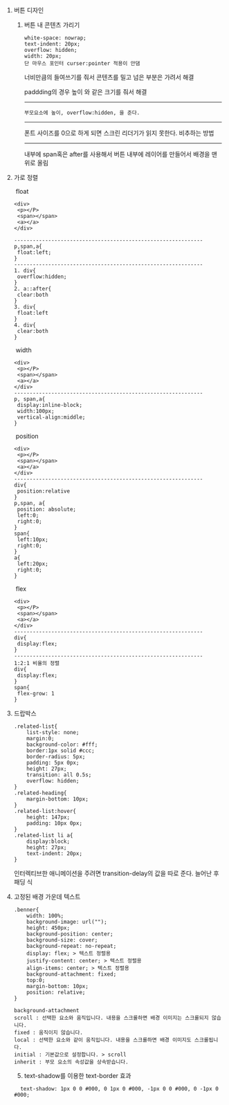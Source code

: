 1. 버튼 디자인 

   1. 버튼 내 콘텐츠 가리기

      ```
      white-space: nowrap;
      text-indent: 20px;
      overflow: hidden;
      width: 20px;
      단 마우스 포인터 curser:pointer 적용이 안댐
      ```

      너비만큼의 들여쓰기를 줘서 콘텐츠를 밀고 넘은 부분은 가려서 해결

      paddding의 경우 높이 와 같은 크기를 줘서 해결

      <hr>

      ```
      부모요소에 높이, overflow:hidden, 을 준다.
      ```

      <hr>

      폰트 사이즈를 0으로 하게 되면 스크린 리더기가 읽지 못한다. 비추하는 방법

      <hr>

      내부에 span혹은 after를 사용해서 버튼 내부에 레이어를 만들어서 배경을 맨 위로 올림

      

2. 가로 정렬

   ​	float

   ```
   <div>
   	<p></P>
   	<span></span>
   	<a></a>
   </div>
   
   -------------------------------------------------------------
   p,span,a{
   	float:left;
   }
   -------------------------------------------------------------
   1. div{
   	overflow:hidden;
   }
   2. a::after{
   	clear:both
   }
   3. div{
   	float:left
   }
   4. div{
   	clear:both
   }
   ```

   ​	width

   ```
   <div>
   	<p></P>
   	<span></span>
   	<a></a>
   </div>
   -------------------------------------------------------------
   p, span,a{
   	display:inline-block;
   	width:100px;
   	vertical-align:middle;
   }
   ```

   ​	position

   ```
   <div>
   	<p></P>
   	<span></span>
   	<a></a>
   </div>
   -------------------------------------------------------------
   div{
   	position:relative
   }
   p,span, a{
   	position: absolute;
   	left:0;
   	right:0;
   }
   span{
   	left:10px;
   	right:0;
   }
   a{
   	left:20px;
   	right:0;
   }
   ```

   ​	flex

   ```
   <div>
   	<p></P>
   	<span></span>
   	<a></a>
   </div>
   -------------------------------------------------------------
   div{
   	display:flex;
   }
   -------------------------------------------------------------
   1:2:1 비율의 정렬
   div{
   	display:flex;
   }
   span{
   	flex-grow: 1
   }
   ```

3. 드랍박스

   ```
   .related-list{
       list-style: none;
       margin:0;
       background-color: #fff;
       border:1px solid #ccc;
       border-radius: 5px;
       padding: 5px 0px;
       height: 27px;
       transition: all 0.5s;
       overflow: hidden;
   }
   .related-heading{
       margin-bottom: 10px;
   }
   .related-list:hover{
       height: 147px;
       padding: 10px 0px;
   }
   .related-list li a{
       display:block;
       height: 27px;
       text-indent: 20px;
   }
   ```

   인터렉티브한 애니메이션을 주려면 transition-delay의 값을 따로 준다. 늘어난 후 패딩 식

4. 고정된 배경 가운데 텍스트

   ```
   .benner{
       width: 100%;
       background-image: url("");
       height: 450px;
       background-position: center;
       background-size: cover;
       background-repeat: no-repeat;
       display: flex; > 텍스트 정렬용 
       justify-content: center; > 텍스트 정렬용
       align-items: center; > 텍스트 정렬용
       background-attachment: fixed;
       top:0;
       margin-bottom: 10px;
       position: relative;
   }
   ```

   ```
   background-attachment 
   scroll : 선택한 요소와 움직입니다. 내용을 스크롤하면 배경 이미지는 스크롤되지 않습니다.
   fixed : 움직이지 않습니다.
   local : 선택한 요소와 같이 움직입니다. 내용을 스크롤하면 배경 이미지도 스크롤됩니다.
   initial : 기본값으로 설정합니다. > scroll
   inherit : 부모 요소의 속성값을 상속받습니다.
   ```

   5.  text-shadow를 이용한 text-border 효과

   ```
     text-shadow: 1px 0 0 #000, 0 1px 0 #000, -1px 0 0 #000, 0 -1px 0 #000;
   ```

   

   

